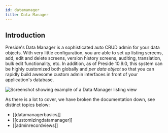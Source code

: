 ```yaml
---
id: datamanager
title: Data Manager
---
```


## Introduction

Preside's Data Manager is a sophisticated auto CRUD admin for your data objects. With very little configuration, you are able to set up listing screens, add, edit and delete screens, version history screens, auditing, translation, bulk edit functionality, etc. In addition, as of Preside 10.9.0, this system can be highly customized both globally and _per data object_ so that you can rapidly build awesome custom admin interfaces in front of your application's database.

![Screenshot showing example of a Data Manager listing view](images/screenshots/datamanager-example.png)

As there is a lot to cover, we have broken the documentation down, see distinct topics below:

* [[datamanagerbasics]]
* [[customizingdatamanager]]
* [[adminrecordviews]]